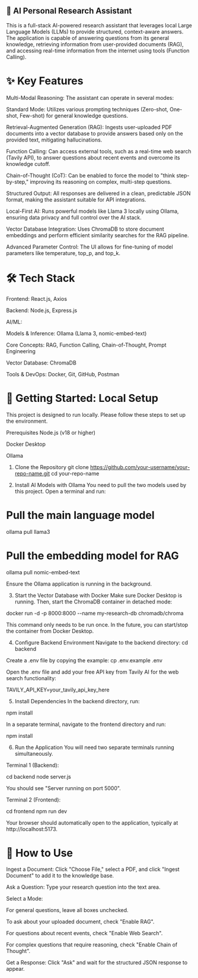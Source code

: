## 🧠 AI Personal Research Assistant
This is a full-stack AI-powered research assistant that leverages local Large Language Models (LLMs) to provide structured, context-aware answers. The application is capable of answering questions from its general knowledge, retrieving information from user-provided documents (RAG), and accessing real-time information from the internet using tools (Function Calling).


# ✨ Key Features
Multi-Modal Reasoning: The assistant can operate in several modes:

Standard Mode: Utilizes various prompting techniques (Zero-shot, One-shot, Few-shot) for general knowledge questions.

Retrieval-Augmented Generation (RAG): Ingests user-uploaded PDF documents into a vector database to provide answers based only on the provided text, mitigating hallucinations.

Function Calling: Can access external tools, such as a real-time web search (Tavily API), to answer questions about recent events and overcome its knowledge cutoff.

Chain-of-Thought (CoT): Can be enabled to force the model to "think step-by-step," improving its reasoning on complex, multi-step questions.

Structured Output: All responses are delivered in a clean, predictable JSON format, making the assistant suitable for API integrations.

Local-First AI: Runs powerful models like Llama 3 locally using Ollama, ensuring data privacy and full control over the AI stack.

Vector Database Integration: Uses ChromaDB to store document embeddings and perform efficient similarity searches for the RAG pipeline.

Advanced Parameter Control: The UI allows for fine-tuning of model parameters like temperature, top_p, and top_k.

# 🛠️ Tech Stack
Frontend: React.js, Axios

Backend: Node.js, Express.js

AI/ML:

Models & Inference: Ollama (Llama 3, nomic-embed-text)

Core Concepts: RAG, Function Calling, Chain-of-Thought, Prompt Engineering

Vector Database: ChromaDB

Tools & DevOps: Docker, Git, GitHub, Postman

# 🚀 Getting Started: Local Setup
This project is designed to run locally. Please follow these steps to set up the environment.

Prerequisites
Node.js (v18 or higher)

Docker Desktop

Ollama

1. Clone the Repository
git clone https://github.com/your-username/your-repo-name.git
cd your-repo-name

2. Install AI Models with Ollama
You need to pull the two models used by this project. Open a terminal and run:

# Pull the main language model
ollama pull llama3

# Pull the embedding model for RAG
ollama pull nomic-embed-text

Ensure the Ollama application is running in the background.

3. Start the Vector Database with Docker
Make sure Docker Desktop is running. Then, start the ChromaDB container in detached mode:

docker run -d -p 8000:8000 --name my-research-db chromadb/chroma

This command only needs to be run once. In the future, you can start/stop the container from Docker Desktop.

4. Configure Backend Environment
Navigate to the backend directory: cd backend

Create a .env file by copying the example: cp .env.example .env

Open the .env file and add your free API key from Tavily AI for the web search functionality:

TAVILY_API_KEY=your_tavily_api_key_here

5. Install Dependencies
In the backend directory, run:

npm install

In a separate terminal, navigate to the frontend directory and run:

npm install

6. Run the Application
You will need two separate terminals running simultaneously.

Terminal 1 (Backend):

cd backend
node server.js

You should see "Server running on port 5000".

Terminal 2 (Frontend):

cd frontend
npm run dev

Your browser should automatically open to the application, typically at http://localhost:5173.

# 📖 How to Use
Ingest a Document: Click "Choose File," select a PDF, and click "Ingest Document" to add it to the knowledge base.

Ask a Question: Type your research question into the text area.

Select a Mode:

For general questions, leave all boxes unchecked.

To ask about your uploaded document, check "Enable RAG".

For questions about recent events, check "Enable Web Search".

For complex questions that require reasoning, check "Enable Chain of Thought".

Get a Response: Click "Ask" and wait for the structured JSON response to appear.

